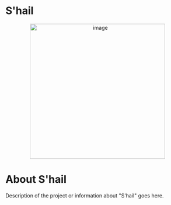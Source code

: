 # S'hail

<div align="center">
  <img width="370" alt="image" src="https://github.com/LatifaAlawwad/2023-GP1-8/assets/122611839/d374a849-1f0e-457b-8247-b122657fad34">
</div>

# About S'hail

Description of the project or information about "S'hail" goes here.
